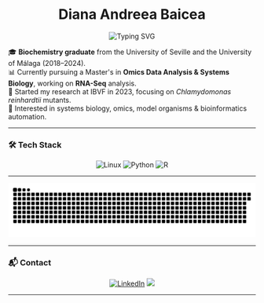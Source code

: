 <h1 align="center">  Diana Andreea Baicea </h1>
<!-- Profile Header with Gradient and Icons -->
<p align="center">
  <img src="https://readme-typing-svg.demolab.com?font=Fira+Code&size=28&duration=4000&pause=1000&color=ffc5cb&center=true&width=800&lines=Welcome+to+my+GitHub+Profile!;Biochemist+%7C+Computer+Science+Enthusiast;Always+learning+and+improving" alt="Typing SVG" />
</p>

🎓 **Biochemistry graduate** from the University of Seville and the University of Málaga (2018–2024).  
📊 Currently pursuing a Master's in **Omics Data Analysis & Systems Biology**, working on **RNA-Seq** analysis.  
🔬 Started my research at IBVF in 2023, focusing on *Chlamydomonas reinhardtii* mutants.  
🧠 Interested in systems biology, omics, model organisms & bioinformatics automation.

---

### 🛠️ Tech Stack

<p align="center">
  <img src="https://img.shields.io/badge/Linux-000?style=for-the-badge&logo=linux&logoColor=pink" alt="Linux" />
  <img src="https://img.shields.io/badge/Python-000?style=for-the-badge&logo=python&logoColor=pink" alt="Python" />
  <img src="https://img.shields.io/badge/R-000?style=for-the-badge&logo=r&logoColor=pink" alt="R" />

</p>

---
<p align="center">
  <picture>
    <source media="(prefers-color-scheme: dark)" srcset="https://raw.githubusercontent.com/dianabaicea/dianabaicea/output/github-contribution-grid-snake-dark.svg">
    <source media="(prefers-color-scheme: light)" srcset="https://raw.githubusercontent.com/dianabaicea/dianabaicea/output/github-contribution-grid-snake.svg">
    <img alt="Contribution Snake Animation" src="https://raw.githubusercontent.com/dianabaicea/dianabaicea/output/github-contribution-grid-snake.svg">
  </picture>
</p>

---

### 📬 Contact

<p align="center">
  <a href="https://www.linkedin.com/in/diana-baicea/"><img src="https://img.shields.io/badge/LINKEDIN-0077B5?style=for-the-badge&logo=linkedin&logoColor=white" alt="LinkedIn" /></a>
  <a href="mailto:diana.baicea@gmail.com"><img src="https://img.shields.io/badge/EMAIL-D14836?style=for-the-badge&logo=gmail&logoColor=white"/></a>
</p>

---
